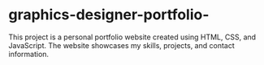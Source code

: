 # graphics-designer-portfolio-
This project is a personal portfolio website created using HTML, CSS, and JavaScript. The website showcases my skills, projects, and contact information. 

